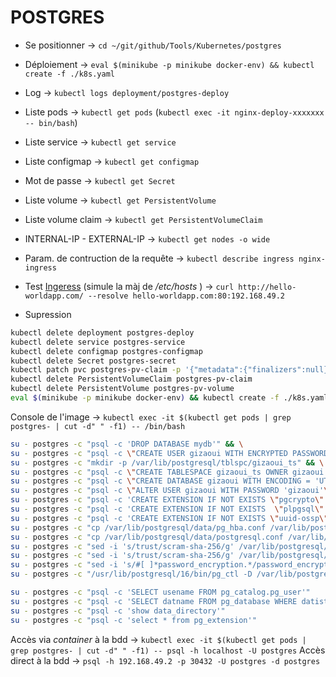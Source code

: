# POSTGRES

- Se positionner -> `cd ~/git/github/Tools/Kubernetes/postgres`
- Déploiement -> `eval $(minikube -p minikube docker-env) && kubectl create -f ./k8s.yaml`
- Log -> `kubectl logs deployment/postgres-deploy`
- Liste pods -> `kubectl get pods` (`kubectl exec -it nginx-deploy-xxxxxxx -- bin/bash`)
- Liste service -> `kubectl get service`
- Liste configmap -> `kubectl get configmap`
- Mot de passe -> `kubectl get Secret`
- Liste volume -> `kubectl get PersistentVolume`
- Liste volume claim -> `kubectl get PersistentVolumeClaim`
- INTERNAL-IP - EXTERNAL-IP -> `kubectl get nodes -o wide`
- Param. de contruction de la requête -> `kubectl describe ingress nginx-ingress`
- Test [Ingeress](https://blog.knoldus.com/how-to-create-ingress-rules-in-kubernetes-using-minikube/#what-is-ingress) (simule la màj de */etc/hosts* ) -> `curl http://hello-worldapp.com/ --resolve hello-worldapp.com:80:192.168.49.2`

- Supression

```bash
kubectl delete deployment postgres-deploy
kubectl delete service postgres-service
kubectl delete configmap postgres-configmap
kubectl delete Secret postgres-secret
kubectl patch pvc postgres-pv-claim -p '{"metadata":{"finalizers":null}}'
kubectl delete PersistentVolumeClaim postgres-pv-claim
kubectl delete PersistentVolume postgres-pv-volume
eval $(minikube -p minikube docker-env) && kubectl create -f ./k8s.yaml
```


Console de l'image -> `kubectl exec -it $(kubectl get pods | grep postgres- | cut -d" " -f1) -- /bin/bash`


```bash
su - postgres -c "psql -c 'DROP DATABASE mydb'" && \
su - postgres -c "psql -c \"CREATE USER gizaoui WITH ENCRYPTED PASSWORD 'gizaoui' NOSUPERUSER CREATEDB CREATEROLE INHERIT LOGIN\"" && \
su - postgres -c "mkdir -p /var/lib/postgresql/tblspc/gizaoui_ts" && \
su - postgres -c "psql -c \"CREATE TABLESPACE gizaoui_ts OWNER gizaoui LOCATION '/var/lib/postgresql/tblspc/gizaoui_ts'\"" && \
su - postgres -c "psql -c \"CREATE DATABASE gizaoui WITH ENCODING = 'UTF8' OWNER = gizaoui TABLESPACE = gizaoui_ts CONNECTION LIMIT = -1\"" && \
su - postgres -c "psql -c \"ALTER USER gizaoui WITH PASSWORD 'gizaoui'\""
su - postgres -c "psql -c 'CREATE EXTENSION IF NOT EXISTS \"pgcrypto\"'" && \
su - postgres -c "psql -c 'CREATE EXTENSION IF NOT EXISTS  \"plpgsql\"'" && \
su - postgres -c "psql -c 'CREATE EXTENSION IF NOT EXISTS \"uuid-ossp\"'" && \
su - postgres -c "cp /var/lib/postgresql/data/pg_hba.conf /var/lib/postgresql/data/pg_hba.conf.bak" && \
su - postgres -c "cp /var/lib/postgresql/data/postgresql.conf /var/lib/postgresql/data/postgresql.conf.bak" && \
su - postgres -c "sed -i 's/trust/scram-sha-256/g' /var/lib/postgresql/data/pg_hba.conf" && \
su - postgres -c "sed -i 's/trust/scram-sha-256/g' /var/lib/postgresql/data/pg_hba.conf" && \
su - postgres -c "sed -i 's/#[ ]*password_encryption.*/password_encryption = scram-sha-256/g' /var/lib/postgresql/data/postgresql.conf" && \
su - postgres -c "/usr/lib/postgresql/16/bin/pg_ctl -D /var/lib/postgresql/data/ reload"
```

```bash
su - postgres -c "psql -c 'SELECT usename FROM pg_catalog.pg_user'"
su - postgres -c "psql -c 'SELECT datname FROM pg_database WHERE datistemplate=false'"
su - postgres -c "psql -c 'show data_directory'"
su - postgres -c "psql -c 'select * from pg_extension'"
```

Accès via *container* à la bdd -> `kubectl exec -it $(kubectl get pods | grep postgres- | cut -d" " -f1) -- psql -h localhost -U postgres`
Accès direct à la bdd -> `psql -h 192.168.49.2 -p 30432 -U postgres -d postgres`


